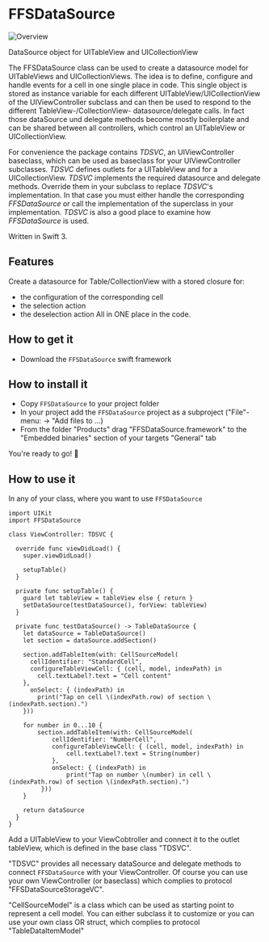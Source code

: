 # FFSDataSource

![Overview](/images/json2swift.jpg)

DataSource object for UITableView and UICollectionView

The FFSDataSource class can be used to create a datasource model for UITableViews and UICollectionViews.
The idea is to define, configure and handle events for a cell in one single place in code. This single object is stored as instance variable for each different UITableView/UICollectionView of the UIViewController subclass and can then be used to respond to the different TableView-/CollectionView- datasource/delegate calls. In fact those dataSource und delegate methods become mostly boilerplate and can be shared between all controllers, which control an UITableView or UICollectionView.

For convenience the package contains _TDSVC_, an UIViewController baseclass, which can be used as baseclass for your UIViewController subclasses. _TDSVC_ defines outlets for a UITableView and for a UICollectionView. _TDSVC_ implements the required datasource and delegate methods. Override them in your subclass to replace _TDSVC_'s implementation. In that case you must either handle the corresponding _FFSDataSource_ or call the implementation of the superclass in your implementation.
_TDSVC_ is also a good place to examine how _FFSDataSource_ is used.

Written in Swift 3.

## Features

Create a datasource for Table/CollectionView with a stored closure for:
 * the configuration of the corresponding cell
 * the selection action
 * the deselection action
 All in ONE place in the code.

## How to get it

- Download the `FFSDataSource` swift framework

## How to install it

- Copy `FFSDataSource` to your project folder
- In your project add the `FFSDataSource` project as a subproject ("File"-menu: -> "Add files to <Your project>...)
- From the folder "Products" drag "FFSDataSource.framework" to the "Embedded binaries" section of your targets "General" tab

You're ready to go! 🎉

## How to use it

In any of your class, where you want to use `FFSDataSource`

```
import UIKit
import FFSDataSource

class ViewController: TDSVC {

  override func viewDidLoad() {
    super.viewDidLoad()

    setupTable()
  }

  private func setupTable() {
    guard let tableView = tableView else { return }
    setDataSource(testDataSource(), forView: tableView)
  }

  private func testDataSource() -> TableDataSource {
    let dataSource = TableDataSource()
    let section = dataSource.addSection()

    section.addTableItem(with: CellSourceModel(
      cellIdentifier: "StandardCell",
      configureTableViewCell: { (cell, model, indexPath) in
        cell.textLabel?.text = "Cell content"
    },
      onSelect: { (indexPath) in
        print("Tap on cell \(indexPath.row) of section \(indexPath.section).")
    }))

    for number in 0...10 {
        section.addTableItem(with: CellSourceModel(
            cellIdentifier: "NumberCell",
            configureTableViewCell: { (cell, model, indexPath) in
                cell.textLabel?.text = String(number)
            },
            onSelect: { (indexPath) in
                print("Tap on number \(number) in cell \(indexPath.row) of section \(indexPath.section).")
         }))
    }

    return dataSource
  }
}
```
Add a UITableView to your ViewCobtroller and connect it to the outlet tableView, which is defined in the base class "TDSVC".

"TDSVC" provides all necessary dataSource and delegate methods to connect `FFSDataSource` with your ViewController. Of course you can use your own ViewController (or baseclass) which complies to protocol "FFSDataSourceStorageVC".

"CellSourceModel" is a class which can be used as starting point to represent a cell model. You can either subclass it to customize or you can use your own class OR struct, which complies to protocol "TableDataItemModel"
